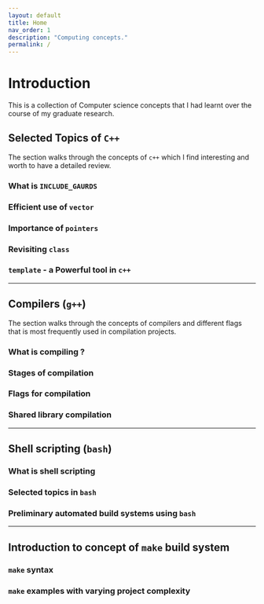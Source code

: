 ```yaml
---
layout: default
title: Home
nav_order: 1
description: "Computing concepts."
permalink: /
---
```


# Introduction

This is a collection of Computer science concepts that I had learnt over the course of my graduate research. 

## Selected Topics of `C++`

The section walks through the concepts of `c++` which I find interesting and worth to have a detailed review.

### What is `INCLUDE_GAURDS`
  
### Efficient use of `vector`

### Importance of `pointers`
  
### Revisiting `class`

### `template` - a Powerful tool in `c++`

---

## Compilers (`g++`)

The section walks through the concepts of compilers and different flags that is most frequently used in compilation projects. 

### What is compiling ?
  
### Stages of compilation
  
### Flags for compilation
  
### Shared library compilation

---

## Shell scripting (`bash`)

### What is shell scripting
  
### Selected topics in `bash`
  
### Preliminary automated build systems using `bash`

---

## Introduction to concept of `make` build system

### `make` syntax
  
### `make` examples with varying project complexity



